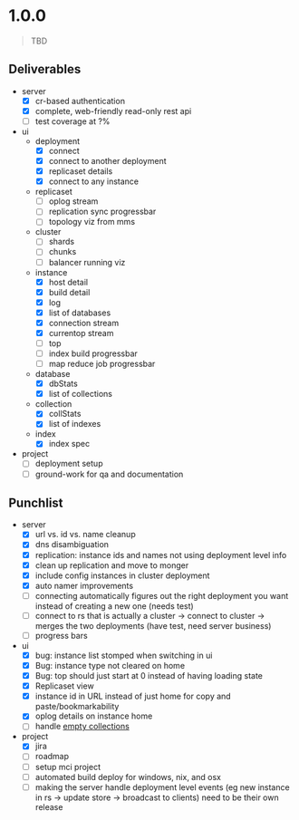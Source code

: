 # 1.0.0

> TBD

## Deliverables

- server
  - [x] cr-based authentication
  - [x] complete, web-friendly read-only rest api
  - [ ] test coverage at ?%
- ui
  - deployment
    - [x] connect
    - [x] connect to another deployment
    - [x] replicaset details
    - [x] connect to any instance
  - replicaset
    - [ ] oplog stream
    - [ ] replication sync progressbar
    - [ ] topology viz from mms
  - cluster
    - [ ] shards
    - [ ] chunks
    - [ ] balancer running viz
  - instance
    - [x] host detail
    - [x] build detail
    - [x] log
    - [x] list of databases
    - [x] connection stream
    - [x] currentop stream
    - [ ] top
    - [ ] index build progressbar
    - [ ] map reduce job progressbar
  - database
    - [x] dbStats
    - [x] list of collections
  - collection
    - [x] collStats
    - [x] list of indexes
  - index
    - [x] index spec
- project
  - [ ] deployment setup
  - [ ] ground-work for qa and documentation

## Punchlist

- server
  - [x] url vs. id vs. name cleanup
  - [x] dns disambiguation
  - [X] replication: instance ids and names not using deployment level info
  - [X] clean up replication and move to monger
  - [X] include config instances in cluster deployment
  - [X] auto namer improvements
  - [ ] connecting automatically figures out the right deployment
    you want instead of creating a new one (needs test)
  - [ ] connect to rs that is actually a cluster -> connect to
    cluster -> merges the two deployments (have test, need server business)
  - [ ] progress bars
- ui
  - [x] bug: instance list stomped when switching in ui
  - [X] Bug: instance type not cleared on home
  - [X] Bug: top should just start at 0 instead of having loading state
  - [X] Replicaset view
  - [X] instance id in URL instead of just home for copy and paste/bookmarkability
  - [X] oplog details on instance home
  - [ ] handle [empty collections](http://localhost:29017/#lucass-macbook-pro.local:27017/database/test)
- project
  - [x] jira
  - [ ] roadmap
  - [ ] setup mci project
  - [ ] automated build deploy for windows, nix, and osx
  - [ ] making the server handle deployment level events (eg new
    instance in rs -> update store -> broadcast to clients) need to be
    their own release
